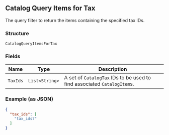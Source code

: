 ## Catalog Query Items for Tax

The query filter to return the items containing the specified tax IDs.

### Structure

`CatalogQueryItemsForTax`

### Fields

| Name | Type | Description |
|  --- | --- | --- |
| `TaxIds` | `List<String>` | A set of `CatalogTax` IDs to be used to find associated `CatalogItem`s. |

### Example (as JSON)

```json
{
  "tax_ids": [
    "tax_ids7"
  ]
}
```

